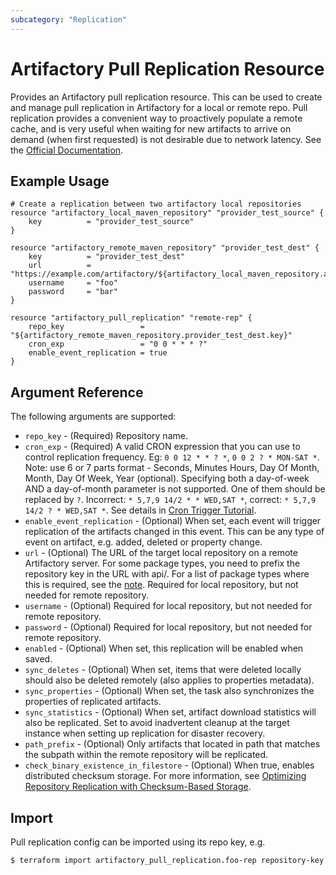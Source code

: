 ```yaml
---
subcategory: "Replication"
---
```

# Artifactory Pull Replication Resource

Provides an Artifactory pull replication resource. This can be used to create and manage pull replication in Artifactory
for a local or remote repo. Pull replication provides a convenient way to proactively populate a remote cache, and is very useful 
when waiting for new artifacts to arrive on demand (when first requested) is not desirable due to network latency.
See the [Official Documentation](https://www.jfrog.com/confluence/display/JFROG/Repository+Replication#RepositoryReplication-PullReplication).

## Example Usage

```hcl
# Create a replication between two artifactory local repositories
resource "artifactory_local_maven_repository" "provider_test_source" {
	key          = "provider_test_source"
}

resource "artifactory_remote_maven_repository" "provider_test_dest" {
	key          = "provider_test_dest"
	url          = "https://example.com/artifactory/${artifactory_local_maven_repository.artifactory_local_maven_repository.key}"
	username     = "foo"
	password     = "bar"
}

resource "artifactory_pull_replication" "remote-rep" {
	repo_key                 = "${artifactory_remote_maven_repository.provider_test_dest.key}"
	cron_exp                 = "0 0 * * * ?"
	enable_event_replication = true
}
```

## Argument Reference

The following arguments are supported:

* `repo_key` - (Required) Repository name.
* `cron_exp` - (Required) A valid CRON expression that you can use to control replication frequency. Eg: `0 0 12 * * ? *`, `0 0 2 ? * MON-SAT *`. Note: use 6 or 7 parts format - Seconds, Minutes Hours, Day Of Month, Month, Day Of Week, Year (optional). Specifying both a day-of-week AND a day-of-month parameter is not supported. One of them should be replaced by `?`. Incorrect: `* 5,7,9 14/2 * * WED,SAT *`, correct: `* 5,7,9 14/2 ? * WED,SAT *`. See details in [Cron Trigger Tutorial](http://www.quartz-scheduler.org/documentation/quartz-2.3.0/tutorials/crontrigger.html).
* `enable_event_replication` - (Optional) When set, each event will trigger replication of the artifacts changed in this event. This can be any type of event on artifact, e.g. added, deleted or property change.
* `url` - (Optional) The URL of the target local repository on a remote Artifactory server. For some package types, you need to prefix the repository key in the URL with api/<pkg>. 
   For a list of package types where this is required, see the [note](https://www.jfrog.com/confluence/display/JFROG/Repository+Replication#RepositoryReplication-anchorPREFIX). 
   Required for local repository, but not needed for remote repository.
* `username` - (Optional) Required for local repository, but not needed for remote repository.
* `password` - (Optional) Required for local repository, but not needed for remote repository.
* `enabled` - (Optional) When set, this replication will be enabled when saved.
* `sync_deletes` - (Optional) When set, items that were deleted locally should also be deleted remotely (also applies to properties metadata).
* `sync_properties` - (Optional) When set, the task also synchronizes the properties of replicated artifacts.
* `sync_statistics` - (Optional) When set, artifact download statistics will also be replicated. Set to avoid inadvertent cleanup at the target instance when setting up replication for disaster recovery.
* `path_prefix` - (Optional) Only artifacts that located in path that matches the subpath within the remote repository will be replicated.
* `check_binary_existence_in_filestore` - (Optional) When true, enables distributed checksum storage. For more information, see
  [Optimizing Repository Replication with Checksum-Based Storage](https://www.jfrog.com/confluence/display/JFROG/Repository+Replication#RepositoryReplication-OptimizingRepositoryReplicationUsingStorageLevelSynchronizationOptions).

## Import

Pull replication config can be imported using its repo key, e.g.

```
$ terraform import artifactory_pull_replication.foo-rep repository-key
```
